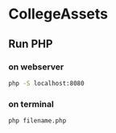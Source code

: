 # CollegeAssets


## Run PHP 

### on webserver

```bash
php -S localhost:8080
```

### on terminal
```bash
php filename.php
```

